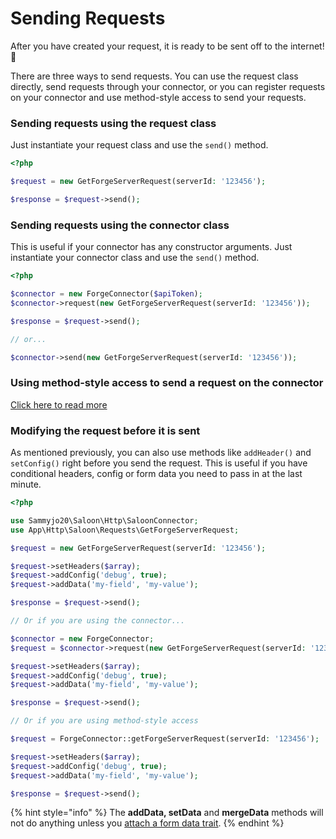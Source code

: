 # Sending Requests

After you have created your request, it is ready to be sent off to the internet! 🚀&#x20;

There are three ways to send requests. You can use the request class directly, send requests through your connector, or you can register requests on your connector and use method-style access to send your requests.

### Sending requests using the request class

Just instantiate your request class and use the `send()` method.&#x20;

```php
<?php

$request = new GetForgeServerRequest(serverId: '123456');

$response = $request->send();
```

### Sending requests using the connector class

This is useful if your connector has any constructor arguments. Just instantiate your connector class and use the `send()` method.&#x20;

```php
<?php

$connector = new ForgeConnector($apiToken);
$connector->request(new GetForgeServerRequest(serverId: '123456'));

$response = $request->send();

// or...

$connector->send(new GetForgeServerRequest(serverId: '123456'));
```

### Using method-style access to send a request on the connector

[Click here to read more](../next-steps/sdk-style-connectors.md)

### Modifying the request before it is sent

As mentioned previously, you can also use methods like `addHeader()` and `setConfig()` right before you send the request. This is useful if you have conditional headers, config or form data you need to pass in at the last minute.

```php
<?php

use Sammyjo20\Saloon\Http\SaloonConnector;
use App\Http\Saloon\Requests\GetForgeServerRequest;

$request = new GetForgeServerRequest(serverId: '123456');

$request->setHeaders($array);
$request->addConfig('debug', true);
$request->addData('my-field', 'my-value');

$response = $request->send();

// Or if you are using the connector...

$connector = new ForgeConnector;
$request = $connector->request(new GetForgeServerRequest(serverId: '123456'));

$request->setHeaders($array);
$request->addConfig('debug', true);
$request->addData('my-field', 'my-value');

$response = $request->send();

// Or if you are using method-style access

$request = ForgeConnector::getForgeServerRequest(serverId: '123456');

$request->setHeaders($array);
$request->addConfig('debug', true);
$request->addData('my-field', 'my-value');

$response = $request->send();
```

{% hint style="info" %}
The **addData, setData** and **mergeData** methods will not do anything unless you [attach a form data trait](requests/attaching-data.md).
{% endhint %}
